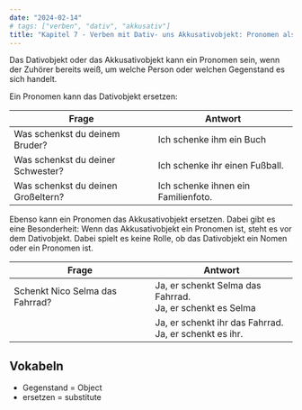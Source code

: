 ```yaml
---
date: "2024-02-14"
# tags: ["verben", "dativ", "akkusativ"]
title: "Kapitel 7 - Verben mit Dativ- uns Akkusativobjekt: Pronomen als Objekte"
---
```



Das Dativobjekt oder das Akkusativobjekt kann ein Pronomen sein, wenn der Zuhörer bereits weiß, um welche Person oder welchen Gegenstand es sich handelt. 

Ein Pronomen kann das Dativobjekt ersetzen: 

| Frage                              | Antwort                             |
| ---------------------------------- | ----------------------------------- |
| Was schenkst du deinem Bruder?     | Ich schenke ihm ein Buch            |
| Was schenkst du deiner Schwester?  | Ich schenke ihr  einen Fußball.     |
| Was schenkst du deinen Großeltern? | Ich schenke ihnen ein Familienfoto. |

Ebenso kann ein Pronomen das Akkusativobjekt ersetzen. Dabei gibt es eine Besonderheit: Wenn das Akkusativobjekt ein Pronomen ist, steht es vor dem Dativobjekt. Dabei spielt es keine Rolle, ob das Dativobjekt ein Nomen oder ein Pronomen ist. 

| Frage                           | Antwort                                                        |
| ------------------------------- | -------------------------------------------------------------- |
| Schenkt Nico Selma das Fahrrad? | Ja, er schenkt Selma das Fahrrad. <br> Ja, er schenkt es Selma |
|                                 | Ja, er schenkt ihr das Fahrrad. <br> Ja, er schenkt es ihr.    |

## Vokabeln

- Gegenstand = Object
- ersetzen = substitute